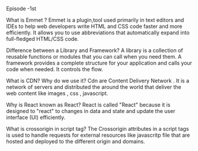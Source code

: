 Episode -1st

What is Emmet ?
Emmet is a plugin,tool used primarily in text editors and IDEs to help web developers write HTML and CSS code faster and more efficiently. It allows you to use abbreviations that automatically expand into full-fledged HTML/CSS code.

Difference between a Library and Framework?
A library is a collection of reusable functions or modules that you can call when you need them.
A framework provides a complete structure for your application and calls your code when needed. It controls the flow.


What is CDN? Why do we use it?
Cdn are Content Delivery Network . It is a network of servers and distributed the around the world that deliver the web content like images , css , javascript.

Why is React known as React?
React is called "React" because it is designed to "react" to changes in data and state and update the user interface (UI) efficiently.

What is crossorigin in script tag?
The Crossorigin attributes in a script tags is used to handle requests for external resources like javascritp file that are hosted and deployed to the different origin and domains.


